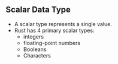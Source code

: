## Scalar Data Type
- A scalar type represents a single value.
- Rust has 4 primary scalar types: 
  - integers
  - floating-point numbers
  - Booleans
  - Characters

